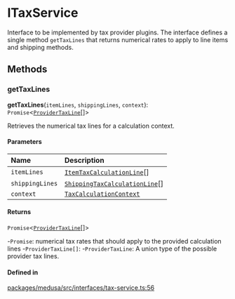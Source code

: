 # ITaxService

Interface to be implemented by tax provider plugins. The interface defines a
single method `getTaxLines` that returns numerical rates to apply to line
items and shipping methods.

## Methods

### getTaxLines

**getTaxLines**(`itemLines`, `shippingLines`, `context`): `Promise`<[`ProviderTaxLine`](../index.md#providertaxline)[]\>

Retrieves the numerical tax lines for a calculation context.

#### Parameters

| Name | Description |
| :------ | :------ |
| `itemLines` | [`ItemTaxCalculationLine`](../index.md#itemtaxcalculationline)[] | the line item calculation lines |
| `shippingLines` | [`ShippingTaxCalculationLine`](../index.md#shippingtaxcalculationline)[] |
| `context` | [`TaxCalculationContext`](../index.md#taxcalculationcontext) | other details relevant to the tax determination |

#### Returns

`Promise`<[`ProviderTaxLine`](../index.md#providertaxline)[]\>

-`Promise`: numerical tax rates that should apply to the provided calculation
  lines
	-`ProviderTaxLine[]`: 
		-`ProviderTaxLine`: A union type of the possible provider tax lines.

#### Defined in

[packages/medusa/src/interfaces/tax-service.ts:56](https://github.com/medusajs/medusa/blob/e39010127/packages/medusa/src/interfaces/tax-service.ts#L56)
